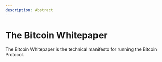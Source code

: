 ```yaml
---
description: Abstract
---
```


# The Bitcoin Whitepaper

The Bitcoin Whitepaper is the technical manifesto for running the Bitcoin Protocol.&#x20;
